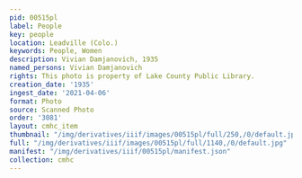 ```yaml
---
pid: 00515pl
label: People
key: people
location: Leadville (Colo.)
keywords: People, Women
description: Vivian Damjanovich, 1935
named_persons: Vivian Damjanovich
rights: This photo is property of Lake County Public Library.
creation_date: '1935'
ingest_date: '2021-04-06'
format: Photo
source: Scanned Photo
order: '3081'
layout: cmhc_item
thumbnail: "/img/derivatives/iiif/images/00515pl/full/250,/0/default.jpg"
full: "/img/derivatives/iiif/images/00515pl/full/1140,/0/default.jpg"
manifest: "/img/derivatives/iiif/00515pl/manifest.json"
collection: cmhc
---
```


